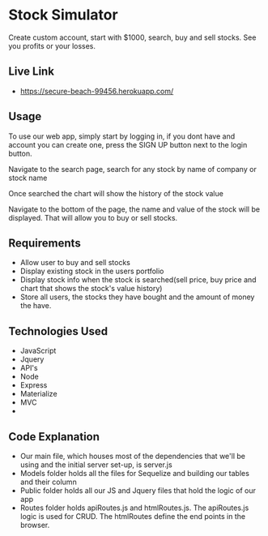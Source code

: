 # Stock Simulator

Create custom account, start with \$1000, search, buy and sell stocks. See you profits or your losses.

## Live Link
 
- https://secure-beach-99456.herokuapp.com/

## Usage

To use our web app, simply start by logging in, if you dont have and account you can create one, press the SIGN UP button next to the login button.

Navigate to the search page, search for any stock by name of company or stock name

Once searched the chart will show the history of the stock value

Navigate to the bottom of the page, the name and value of the stock will be displayed. That will allow you to buy or sell stocks.

## Requirements

- Allow user to buy and sell stocks
- Display existing stock in the users portfolio
- Display stock info when the stock is searched(sell price, buy price and chart that shows the stock's value history)
- Store all users, the stocks they have bought and the amount of money the have.

## Technologies Used

- JavaScript
- Jquery
- API's
- Node
- Express
- Materialize
- MVC
-

## Code Explanation

- Our main file, which houses most of the dependencies that we'll be using and the initial server set-up, is server.js
- Models folder holds all the files for Sequelize and building our tables and their column
- Public folder holds all our JS and Jquery files that hold the logic of our app
- Routes folder holds apiRoutes.js and htmlRoutes.js. The apiRoutes.js logic is used for CRUD. The htmlRoutes define the end points in the browser.
